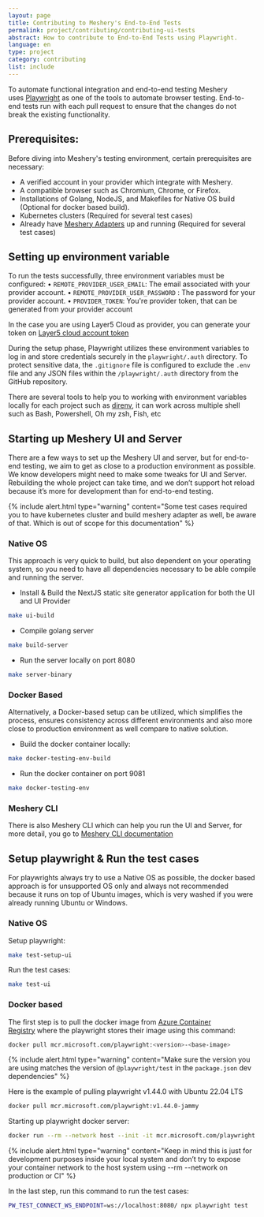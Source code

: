 ```yaml
---
layout: page
title: Contributing to Meshery's End-to-End Tests
permalink: project/contributing/contributing-ui-tests
abstract: How to contribute to End-to-End Tests using Playwright.
language: en
type: project
category: contributing
list: include
---
```


To automate functional integration and end-to-end testing Meshery uses [Playwright](https://playwright.dev/) as one of the tools to automate browser testing. End-to-end tests run with each pull request to ensure that the changes do not break the existing functionality.

## Prerequisites:

Before diving into Meshery's testing environment, certain prerequisites are necessary:

- A verified account in your provider which integrate with Meshery.
- A compatible browser such as Chromium, Chrome, or Firefox.
- Installations of Golang, NodeJS, and Makefiles for Native OS build (Optional for docker based build).
- Kubernetes clusters (Required for several test cases)
- Already have [Meshery Adapters](https://docs.meshery.io/concepts/architecture/adapters) up and running (Required for several test cases)

## Setting up environment variable

To run the tests successfully, three environment variables must be configured:
• `REMOTE_PROVIDER_USER_EMAIL`: The email associated with your provider account.
• `REMOTE_PROVIDER_USER_PASSWORD` : The password for your provider account.
• `PROVIDER_TOKEN`: You're provider token, that can be generated from your provider account

In the case you are using Layer5 Cloud as provider, you can generate your token on [Layer5 cloud account token](https://meshery.layer5.io/security/tokens)

During the setup phase, Playwright utilizes these environment variables to log in and store credentials securely in the `playwright/.auth` directory. To protect sensitive data, the `.gitignore` file is configured to exclude the `.env` file and any JSON files within the `/playwright/.auth` directory from the GitHub repository.

There are several tools to help you to working with environment variables locally for each project such as [direnv](https://github.com/direnv/direnv), it can work across multiple shell such as Bash, Powershell, Oh my zsh, Fish, etc

## Starting up Meshery UI and Server

There are a few ways to set up the Meshery UI and server, but for end-to-end testing, we aim to get as close to a production environment as possible. We know developers might need to make some tweaks for UI and Server. Rebuilding the whole project can take time, and we don’t support hot reload because it’s more for development than for end-to-end testing.

{% include alert.html type="warning" content="Some test cases required you to have kubernetes cluster and build meshery adapter as well, be aware of that. Which is out of scope for this documentation" %}

### Native OS

This approach is very quick to build, but also dependent on your operating system, so you need to have all dependencies necessary to be able compile and running the server.

- Install & Build the NextJS static site generator application for both the UI and UI Provider

```bash
make ui-build
```

- Compile golang server

```bash
make build-server
```

- Run the server locally on port 8080

```bash
make server-binary
```

### Docker Based

Alternatively, a Docker-based setup can be utilized, which simplifies the process, ensures consistency across different environments and also more close to production environment as well compare to native solution. 

- Build the docker container locally:

```bash
make docker-testing-env-build
```

- Run the docker container on port 9081

```bash
make docker-testing-env
```

### Meshery CLI

There is also Meshery CLI which can help you run the UI and Server, for more detail, you go to [Meshery CLI documentation](https://docs.meshery.io/project/contributing/contributing-cli-guide#process)

## Setup playwright & Run the test cases

For playwrights always try to use a Native OS as possible, the docker based approach is for unsupported OS only and always not recommended because it runs on top of Ubuntu images, which is very washed if you were already running Ubuntu or Windows.

### Native OS

Setup playwright:

```bash
make test-setup-ui
```

Run the test cases:

```bash
make test-ui
```

### Docker based

The first step is to pull the docker image from [Azure Container Registry](https://mcr.microsoft.com/en-us/product/playwright/tags) where the playwright stores their image using this command:

```bash
docker pull mcr.microsoft.com/playwright:<version>-<base-image>
```

{% include alert.html type="warning" content="Make sure the version you are using matches the version of `@playwright/test` in the `package.json` dev dependencies" %}

Here is the example of pulling playwright v1.44.0 with Ubuntu 22.04 LTS

```bash
docker pull mcr.microsoft.com/playwright:v1.44.0-jammy
```

Starting up playwright docker server:

```bash
docker run --rm --network host --init -it mcr.microsoft.com/playwright:v1.44.0-jammy /bin/sh -c "cd /home/pwuser && npx -y playwright@1.44.0 run-server --port 8080"
```

{% include alert.html type="warning" content="Keep in mind this is just for development purposes inside your local system and don’t try to expose your container network to the host system using --rm --network on production or CI" %}

In the last step, run this command to run the test cases:

```bash
PW_TEST_CONNECT_WS_ENDPOINT=ws://localhost:8080/ npx playwright test
```